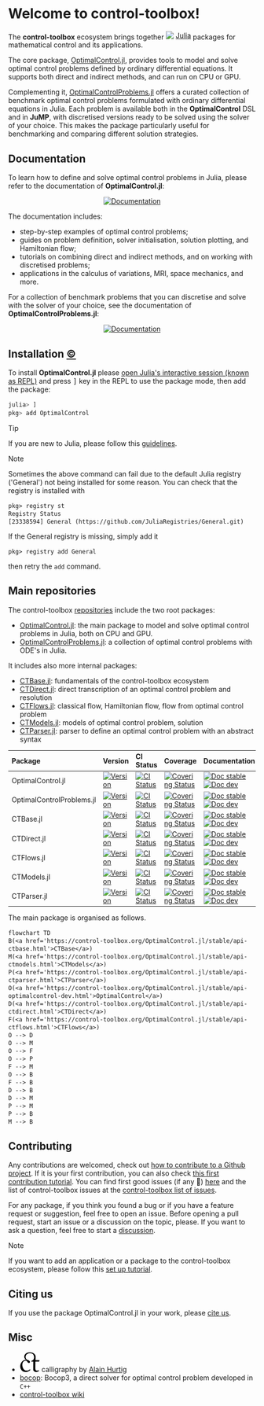 # Welcome to control-toolbox!

The **control-toolbox** ecosystem brings together <a href="https://julialang.org" style="display:inline-flex; align-items:center;">
  <img src="https://raw.githubusercontent.com/JuliaLang/julia-logo-graphics/master/images/julia.ico" width="16em" style="margin-right:0.3em;">
  Julia
</a> packages for mathematical control and its applications.  

The core package, [OptimalControl.jl](https://github.com/control-toolbox/OptimalControl.jl), provides tools to model and solve optimal control problems defined by ordinary differential equations. It supports both direct and indirect methods, and can run on CPU or GPU.  

Complementing it, [OptimalControlProblems.jl](https://github.com/control-toolbox/OptimalControlProblems.jl) offers a curated collection of benchmark optimal control problems formulated with ordinary differential equations in Julia. Each problem is available both in the **OptimalControl** DSL and in **JuMP**, with discretised versions ready to be solved using the solver of your choice. This makes the package particularly useful for benchmarking and comparing different solution strategies.  

## Documentation

To learn how to define and solve optimal control problems in Julia, please refer to the documentation of **OptimalControl.jl**:

<p align="center">
  <a href="http://control-toolbox.org/OptimalControl.jl">
    <img src="https://img.shields.io/badge/Documentation-OptimalControl.jl-blue" alt="Documentation">
  </a>
</p>

The documentation includes:

- step-by-step examples of optimal control problems;  
- guides on problem definition, solver initialisation, solution plotting, and Hamiltonian flow;  
- tutorials on combining direct and indirect methods, and on working with discretised problems;  
- applications in the calculus of variations, MRI, space mechanics, and more.  

For a collection of benchmark problems that you can discretise and solve with the solver of your choice, see the documentation of **OptimalControlProblems.jl**:

<p align="center">
  <a href="http://control-toolbox.org/OptimalControlProblems.jl">
    <img src="https://img.shields.io/badge/Documentation-OptimalControlProblems.jl-blue" alt="Documentation">
  </a>
</p>

## Installation [©](https://github.com/JuliaSmoothOptimizers/ADNLPModels.jl?tab=readme-ov-file#installation)

To install **OptimalControl.jl** please <a href="https://docs.julialang.org/en/v1/manual/getting-started/">open
Julia's interactive session (known as REPL)</a> and press <kbd>]</kbd> key in the REPL to use the package mode, then add the package:

```julia
julia> ]
pkg> add OptimalControl
```

> [!TIP]
> If you are new to Julia, please follow this [guidelines](https://github.com/orgs/control-toolbox/discussions/64).

> [!NOTE]
> Sometimes the above command can fail due to the default Julia registry ('General') not being installed for some reason.
> You can check that the registry is installed with
> 
> ```shell
> pkg> registry st
> Registry Status 
> [23338594] General (https://github.com/JuliaRegistries/General.git)
> ```
> 
> If the General registry is missing, simply add it
> 
> ```shell
> pkg> registry add General
> ```
> 
> then retry the `add` command.

## Main repositories

The control-toolbox [repositories](https://github.com/orgs/control-toolbox/repositories?type=all) include the two root packages:

* [OptimalControl.jl](https://github.com/control-toolbox/OptimalControl.jl): the main package to model and solve optimal control problems in Julia, both on CPU and GPU.
* [OptimalControlProblems.jl](https://github.com/control-toolbox/OptimalControlProblems.jl): a collection of optimal control problems with ODE's in Julia.

It includes also more internal packages:

* [CTBase.jl](https://github.com/control-toolbox/CTBase.jl): fundamentals of the control-toolbox ecosystem
* [CTDirect.jl](https://github.com/control-toolbox/CTDirect.jl): direct transcription of an optimal control problem and resolution
* [CTFlows.jl](https://github.com/control-toolbox/CTFlows.jl): classical flow, Hamiltonian flow, flow from optimal control problem
* [CTModels.jl](https://github.com/control-toolbox/CTModels.jl): models of optimal control problem, solution
* [CTParser.jl](https://github.com/control-toolbox/CTParser.jl): parser to define an optimal control problem with an abstract syntax

| **Package**               | **Version**                                  | **CI Status**                        | **Coverage**                               | **Documentation** |
:---------------------------|:---------------------------------------------|:-------------------------------------|:-------------------------------------------|:------------------|
| OptimalControl.jl         | [![Version][version-oc-img]][version-oc-url] | [![CI Status][ci-oc-img]][ci-oc-url] | [![Covering Status][co-oc-img]][co-oc-url] | [![Doc stable][doc-oc-stable-img]][doc-oc-stable-url] [![Doc dev][doc-oc-dev-img]][doc-oc-dev-url] |
| OptimalControlProblems.jl | [![Version][version-op-img]][version-op-url] | [![CI Status][ci-op-img]][ci-op-url] | [![Covering Status][co-op-img]][co-op-url] | [![Doc stable][doc-op-stable-img]][doc-op-stable-url] [![Doc dev][doc-op-dev-img]][doc-op-dev-url] |
| CTBase.jl                 | [![Version][version-ba-img]][version-ba-url] | [![CI Status][ci-ba-img]][ci-ba-url] | [![Covering Status][co-ba-img]][co-ba-url] | [![Doc stable][doc-ba-stable-img]][doc-ba-stable-url] [![Doc dev][doc-ba-dev-img]][doc-ba-dev-url] |
| CTDirect.jl               | [![Version][version-di-img]][version-di-url] | [![CI Status][ci-di-img]][ci-di-url] | [![Covering Status][co-di-img]][co-di-url] | [![Doc stable][doc-di-stable-img]][doc-di-stable-url] [![Doc dev][doc-di-dev-img]][doc-di-dev-url] |
| CTFlows.jl                | [![Version][version-fl-img]][version-fl-url] | [![CI Status][ci-fl-img]][ci-fl-url] | [![Covering Status][co-fl-img]][co-fl-url] | [![Doc stable][doc-fl-stable-img]][doc-fl-stable-url] [![Doc dev][doc-fl-dev-img]][doc-fl-dev-url] |
| CTModels.jl               | [![Version][version-mo-img]][version-mo-url] | [![CI Status][ci-mo-img]][ci-mo-url] | [![Covering Status][co-mo-img]][co-mo-url] | [![Doc stable][doc-mo-stable-img]][doc-mo-stable-url] [![Doc dev][doc-mo-dev-img]][doc-mo-dev-url] |
| CTParser.jl               | [![Version][version-pa-img]][version-pa-url] | [![CI Status][ci-pa-img]][ci-pa-url] | [![Covering Status][co-pa-img]][co-pa-url] | [![Doc stable][doc-pa-stable-img]][doc-pa-stable-url] [![Doc dev][doc-pa-dev-img]][doc-pa-dev-url] |

[version-oc-img]: https://juliahub.com/docs/General/OptimalControl/stable/version.svg
[version-oc-url]: https://juliahub.com/ui/Packages/General/OptimalControl
[ci-oc-img]: https://github.com/control-toolbox/OptimalControl.jl/actions/workflows/CI.yml/badge.svg?branch=main
[ci-oc-url]: https://github.com/control-toolbox/OptimalControl.jl/actions/workflows/CI.yml?query=branch%3Amain
[co-oc-img]: https://codecov.io/gh/control-toolbox/OptimalControl.jl/branch/main/graph/badge.svg
[co-oc-url]: https://codecov.io/gh/control-toolbox/OptimalControl.jl
[doc-oc-dev-img]: https://img.shields.io/badge/docs-dev-8A2BE2.svg
[doc-oc-dev-url]: https://control-toolbox.org/OptimalControl.jl/dev/
[doc-oc-stable-img]: https://img.shields.io/badge/docs-stable-blue.svg
[doc-oc-stable-url]: https://control-toolbox.org/OptimalControl.jl/stable/

[version-op-img]: https://juliahub.com/docs/General/OptimalControlProblems/stable/version.svg
[version-op-url]: https://juliahub.com/ui/Packages/General/OptimalControlProblems
[ci-op-img]: https://github.com/control-toolbox/OptimalControlProblems.jl/actions/workflows/CI.yml/badge.svg?branch=main
[ci-op-url]: https://github.com/control-toolbox/OptimalControlProblems.jl/actions/workflows/CI.yml?query=branch%3Amain
[co-op-img]: https://codecov.io/gh/control-toolbox/OptimalControlProblems.jl/branch/main/graph/badge.svg
[co-op-url]: https://codecov.io/gh/control-toolbox/OptimalControlProblems.jl
[doc-op-dev-img]: https://img.shields.io/badge/docs-dev-8A2BE2.svg
[doc-op-dev-url]: https://control-toolbox.org/OptimalControlProblems.jl/dev/
[doc-op-stable-img]: https://img.shields.io/badge/docs-stable-blue.svg
[doc-op-stable-url]: https://control-toolbox.org/OptimalControlProblems.jl/stable/

[version-ba-img]: https://juliahub.com/docs/General/CTBase/stable/version.svg
[version-ba-url]: https://juliahub.com/ui/Packages/General/CTBase
[ci-ba-img]: https://github.com/control-toolbox/CTBase.jl/actions/workflows/CI.yml/badge.svg?branch=main
[ci-ba-url]: https://github.com/control-toolbox/CTBase.jl/actions/workflows/CI.yml?query=branch%3Amain
[co-ba-img]: https://codecov.io/gh/control-toolbox/CTBase.jl/branch/main/graph/badge.svg
[co-ba-url]: https://codecov.io/gh/control-toolbox/CTBase.jl
[doc-ba-dev-img]: https://img.shields.io/badge/docs-dev-8A2BE2.svg
[doc-ba-dev-url]: https://control-toolbox.org/CTBase.jl/dev/
[doc-ba-stable-img]: https://img.shields.io/badge/docs-stable-blue.svg
[doc-ba-stable-url]: https://control-toolbox.org/CTBase.jl/stable/

[version-di-img]: https://juliahub.com/docs/General/CTDirect/stable/version.svg
[version-di-url]: https://juliahub.com/ui/Packages/General/CTDirect
[ci-di-img]: https://github.com/control-toolbox/CTDirect.jl/actions/workflows/CI.yml/badge.svg?branch=main
[ci-di-url]: https://github.com/control-toolbox/CTDirect.jl/actions/workflows/CI.yml?query=branch%3Amain
[co-di-img]: https://codecov.io/gh/control-toolbox/CTDirect.jl/branch/main/graph/badge.svg
[co-di-url]: https://codecov.io/gh/control-toolbox/CTDirect.jl
[doc-di-dev-img]: https://img.shields.io/badge/docs-dev-8A2BE2.svg
[doc-di-dev-url]: https://control-toolbox.org/CTDirect.jl/dev/
[doc-di-stable-img]: https://img.shields.io/badge/docs-stable-blue.svg
[doc-di-stable-url]: https://control-toolbox.org/CTDirect.jl/stable/

[version-fl-img]: https://juliahub.com/docs/General/CTFlows/stable/version.svg
[version-fl-url]: https://juliahub.com/ui/Packages/General/CTFlows
[ci-fl-img]: https://github.com/control-toolbox/CTFlows.jl/actions/workflows/CI.yml/badge.svg?branch=main
[ci-fl-url]: https://github.com/control-toolbox/CTFlows.jl/actions/workflows/CI.yml?query=branch%3Amain
[co-fl-img]: https://codecov.io/gh/control-toolbox/CTFlows.jl/branch/main/graph/badge.svg
[co-fl-url]: https://codecov.io/gh/control-toolbox/CTFlows.jl
[doc-fl-dev-img]: https://img.shields.io/badge/docs-dev-8A2BE2.svg
[doc-fl-dev-url]: https://control-toolbox.org/CTFlows.jl/dev/
[doc-fl-stable-img]: https://img.shields.io/badge/docs-stable-blue.svg
[doc-fl-stable-url]: https://control-toolbox.org/CTFlows.jl/stable/

[version-mo-img]: https://juliahub.com/docs/General/CTModels/stable/version.svg
[version-mo-url]: https://juliahub.com/ui/Packages/General/CTModels
[ci-mo-img]: https://github.com/control-toolbox/CTModels.jl/actions/workflows/CI.yml/badge.svg?branch=main
[ci-mo-url]: https://github.com/control-toolbox/CTModels.jl/actions/workflows/CI.yml?query=branch%3Amain
[co-mo-img]: https://codecov.io/gh/control-toolbox/CTModels.jl/branch/main/graph/badge.svg
[co-mo-url]: https://codecov.io/gh/control-toolbox/CTModels.jl
[doc-mo-dev-img]: https://img.shields.io/badge/docs-dev-8A2BE2.svg
[doc-mo-dev-url]: https://control-toolbox.org/CTModels.jl/dev/
[doc-mo-stable-img]: https://img.shields.io/badge/docs-stable-blue.svg
[doc-mo-stable-url]: https://control-toolbox.org/CTModels.jl/stable/

[version-pa-img]: https://juliahub.com/docs/General/CTParser/stable/version.svg
[version-pa-url]: https://juliahub.com/ui/Packages/General/CTParser
[ci-pa-img]: https://github.com/control-toolbox/CTParser.jl/actions/workflows/CI.yml/badge.svg?branch=main
[ci-pa-url]: https://github.com/control-toolbox/CTParser.jl/actions/workflows/CI.yml?query=branch%3Amain
[co-pa-img]: https://codecov.io/gh/control-toolbox/CTParser.jl/branch/main/graph/badge.svg
[co-pa-url]: https://codecov.io/gh/control-toolbox/CTParser.jl
[doc-pa-dev-img]: https://img.shields.io/badge/docs-dev-8A2BE2.svg
[doc-pa-dev-url]: https://control-toolbox.org/CTParser.jl/dev/
[doc-pa-stable-img]: https://img.shields.io/badge/docs-stable-blue.svg
[doc-pa-stable-url]: https://control-toolbox.org/CTParser.jl/stable/

The main package is organised as follows.

```mermaid
flowchart TD
B(<a href='https://control-toolbox.org/OptimalControl.jl/stable/api-ctbase.html'>CTBase</a>)
M(<a href='https://control-toolbox.org/OptimalControl.jl/stable/api-ctmodels.html'>CTModels</a>)
P(<a href='https://control-toolbox.org/OptimalControl.jl/stable/api-ctparser.html'>CTParser</a>)
O(<a href='https://control-toolbox.org/OptimalControl.jl/stable/api-optimalcontrol-dev.html'>OptimalControl</a>)
D(<a href='https://control-toolbox.org/OptimalControl.jl/stable/api-ctdirect.html'>CTDirect</a>)
F(<a href='https://control-toolbox.org/OptimalControl.jl/stable/api-ctflows.html'>CTFlows</a>)
O --> D
O --> M
O --> F
O --> P
F --> M
O --> B
F --> B
D --> B
D --> M
P --> M
P --> B
M --> B
```

## Contributing

[issue-url]: https://github.com/issues?q=is%3Aopen%20is%3Aissue%20user%3Acontrol-toolbox%20archived%3Afalse%20-repo%3Acontrol-toolbox%2Fbocop
[first-good-issue-url]: https://github.com/issues?q=is%3Aopen+is%3Aissue+user%3Acontrol-toolbox+archived%3Afalse+-repo%3Acontrol-toolbox%2Fbocop+label%3A"good+first+issue"

Any contributions are welcomed, check out [how to contribute to a Github project](https://docs.github.com/en/get-started/exploring-projects-on-github/contributing-to-a-project). 
If it is your first contribution, you can also check [this first contribution tutorial](https://github.com/firstcontributions/first-contributions).
You can find first good issues (if any 🙂) [here][first-good-issue-url] and the list of control-toolbox issues at the [control-toolbox list of issues][issue-url].

For any package, if you think you found a bug or if you have a feature request or suggestion, feel free to open an issue.
Before opening a pull request, start an issue or a discussion on the topic, please.
If you want to ask a question, feel free to start a [discussion](https://github.com/orgs/control-toolbox/discussions).

>[!NOTE]
> If you want to add an application or a package to the control-toolbox ecosystem, please follow this [set up tutorial](https://github.com/orgs/control-toolbox/discussions/65).

## Citing us

If you use the package OptimalControl.jl in your work, please [cite us](https://github.com/control-toolbox/OptimalControl.jl?tab=readme-ov-file#citing-us).

## Misc

- <img src="https://github.com/control-toolbox/control-toolbox.github.io/blob/main/assets/img/ct-logo.svg" alt="ct logo" width=40> calligraphy by [Alain Hurtig](https://www.alain.les-hurtig.org)
- [bocop](https://github.com/control-toolbox/bocop): Bocop3, a direct solver for optimal control problem developed in `C++`
- [control-toolbox wiki](https://github.com/control-toolbox/control-toolbox.github.io/wiki)
